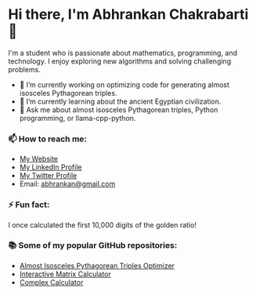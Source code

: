 # Hi there, I'm Abhrankan Chakrabarti 👋

I'm a student who is passionate about mathematics, programming, and technology. I enjoy exploring new algorithms and solving challenging problems.

- 🔭 I’m currently working on optimizing code for generating almost isosceles Pythagorean triples.
- 🌱 I’m currently learning about the ancient Egyptian civilization.
- 💬 Ask me about almost isosceles Pythagorean triples, Python programming, or llama-cpp-python.

### 📫 How to reach me:

- [My Website](https://abhrankan.w3spaces.com)
- [My LinkedIn Profile](https://www.linkedin.com/in/abhrankan-chakrabarti-159460214/)
- [My Twitter Profile](https://twitter.com/AbhrankanC)
- Email: abhrankan@gmail.com

### ⚡ Fun fact:

I once calculated the first 10,000 digits of the golden ratio!

### 📚 Some of my popular GitHub repositories:

- [Almost Isosceles Pythagorean Triples Optimizer](https://github.com/Abhrankan-Chakrabarti/almost-isosceles-pythagorean-triples)
- [Interactive Matrix Calculator](https://github.com/Abhrankan-Chakrabarti/Interactive-Matrix-Calculator)
- [Complex Calculator](https://github.com/Abhrankan-Chakrabarti/CppComplexCalculator)
